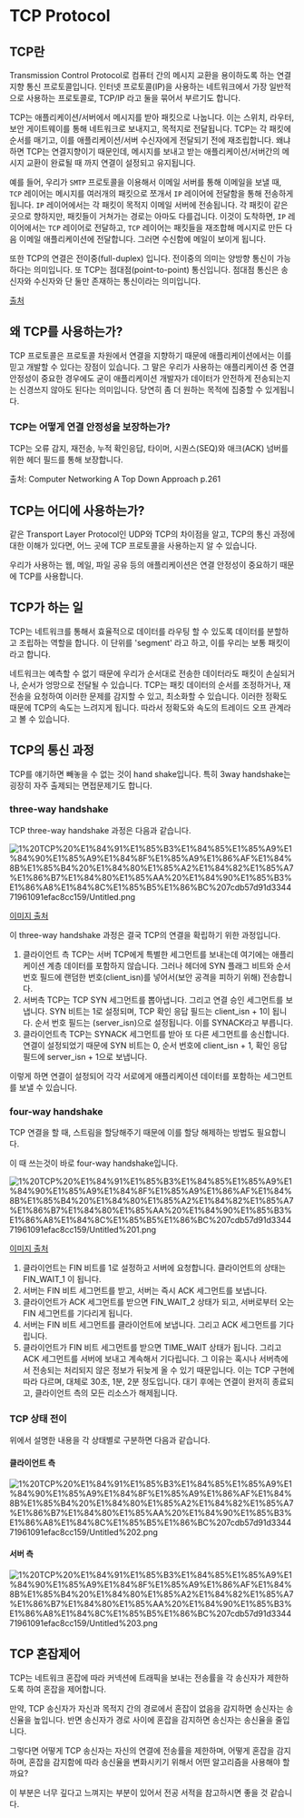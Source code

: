 # TCP Protocol

## TCP란

Transmission Control Protocol로 컴퓨터 간의 메시지 교환을 용이하도록 하는 연결 지향 통신 프로토콜입니다. 인터넷 프로토콜(IP)을 사용하는 네트워크에서 가장 일반적으로 사용하는 프로토콜로, TCP/IP 라고 둘을 묶어서 부르기도 합니다.

TCP는 애플리케이션/서버에서 메시지를 받아 패킷으로 나눕니다. 이는 스위치, 라우터, 보안 게이트웨이를 통해 네트워크로 보내지고, 목적지로 전달됩니다. TCP는 각 패킷에 순서를 매기고, 이를 애플리케이션/서버 수신자에게 전달되기 전에 재조립합니다. 왜냐하면 TCP는 연결지향이기 때문인데, 메시지를 보내고 받는 애플리케이션/서버간의 메시지 교환이 완료될 때 까지 연결이 설정되고 유지됩니다.

예를 들어, 우리가 `SMTP` 프로토콜을 이용해서 이메일 서버를 통해 이메일을 보낼 때, `TCP` 레이어는 메시지를 여러개의 패킷으로 쪼개서 `IP` 레이어에 전달함을 통해 전송하게 됩니다. `IP` 레이어에서는 각 패킷이 목적지 이메일 서버에 전송됩니다. 각 패킷이 같은 곳으로 향하지만, 패킷들이 거쳐가는 경로는 아마도 다를겁니다. 이것이 도착하면, `IP` 레이어에서는 `TCP` 레이어로 전달하고, `TCP` 레이어는 패킷들을 재조합해 메시지로 만든 다음 이메일 애플리케이션에 전달합니다. 그러면 수신함에 메일이 보이게 됩니다.

또한 TCP의 연결은 전이중(full-duplex) 입니다. 전이중의 의미는 양방향 통신이 가능하다는 의미입니다. 또 TCP는 점대점(point-to-point) 통신입니다. 점대점 통신은 송신자와 수신자와 단 둘만 존재하는 통신이라는 의미입니다.

[출처](https://www.sdxcentral.com/resources/glossary/transmission-control-protocol-tcp/)

## 왜 TCP를 사용하는가?

TCP 프로토콜은 프로토콜 차원에서 연결을 지향하기 때문에 애플리케이션에서는 이를 믿고 개발할 수 있다는 장점이 있습니다. 그 말은 우리가 사용하는 애플리케이션 중 연결 안정성이 중요한 경우에도 굳이 애플리케이션 개발자가 데이터가 안전하게 전송되는지는 신경쓰지 않아도 된다는 의미입니다. 당연히 좀 더 원하는 목적에 집중할 수 있게됩니다.

### TCP는 어떻게 연결 안정성을 보장하는가?

TCP는 오류 감지, 재전송, 누적 확인응답, 타이머, 시퀀스(SEQ)와 애크(ACK) 넘버를 위한 헤더 필드를 통해 보장합니다.

출처: Computer Networking A Top Down Approach p.261

## TCP는 어디에 사용하는가?

같은 Transport Layer Protocol인 UDP와 TCP의 차이점을 알고, TCP의 통신 과정에 대한 이해가 있다면, 어느 곳에 TCP 프로토콜을 사용하는지 알 수 있습니다.

우리가 사용하는 웹, 메일, 파일 공유 등의 애플리케이션은 연결 안정성이 중요하기 때문에 TCP를 사용합니다.

## TCP가 하는 일

TCP는 네트워크를 통해서 효율적으로 데이터를 라우팅 할 수 있도록 데이터를 분할하고 조립하는 역할을 합니다. 이 단위를 'segment' 라고 하고, 이를 우리는 보통 패킷이라고 합니다.

네트워크는 예측할 수 없기 때문에 우리가 순서대로 전송한 데이터라도 패킷이 손실되거나, 순서가 엉망으로 전달될 수 있습니다. TCP는 패킷 데이터의 순서를 조정하거나, 재전송을 요청하여 이러한 문제를 감지할 수 있고, 최소화할 수 있습니다. 이러한 정확도 때문에 TCP의 속도는 느려지게 됩니다. 따라서 정확도와 속도의 트레이드 오프 관계라고 볼 수 있습니다.

## TCP의 통신 과정

TCP를 얘기하면 빼놓을 수 없는 것이 hand shake입니다. 특히 3way handshake는 굉장히 자주 출제되는 면접문제기도 합니다.

### three-way handshake

TCP three-way handshake 과정은 다음과 같습니다.

![1%20TCP%20%E1%84%91%E1%85%B3%E1%84%85%E1%85%A9%E1%84%90%E1%85%A9%E1%84%8F%E1%85%A9%E1%86%AF%E1%84%8B%E1%85%B4%20%E1%84%80%E1%85%A2%E1%84%82%E1%85%A7%E1%86%B7%E1%84%80%E1%85%AA%20%E1%84%90%E1%85%B3%E1%86%A8%E1%84%8C%E1%85%B5%E1%86%BC%207cdb57d91d334471961091efac8cc159/Untitled.png](1%20TCP%20%E1%84%91%E1%85%B3%E1%84%85%E1%85%A9%E1%84%90%E1%85%A9%E1%84%8F%E1%85%A9%E1%86%AF%E1%84%8B%E1%85%B4%20%E1%84%80%E1%85%A2%E1%84%82%E1%85%A7%E1%86%B7%E1%84%80%E1%85%AA%20%E1%84%90%E1%85%B3%E1%86%A8%E1%84%8C%E1%85%B5%E1%86%BC%207cdb57d91d334471961091efac8cc159/Untitled.png)

[이미지 출처](https://www.mdpi.com/2076-3417/6/11/358/htm)

이 three-way handshake 과정은 결국 TCP의 연결을 확립하기 위한 과정입니다.

1. 클라이언트 측 TCP는 서버 TCP에게 특별한 세그먼트를 보내는데 여기에는 애플리케이션 계층 데이터를 포함하지 않습니다. 그러나 헤더에 SYN 플래그 비트와 순서번호 필드에 랜덤한 번호(client_isn)를 넣어서(보안 공격을 피하기 위해) 전송합니다. 
2. 서버측 TCP는 TCP SYN 세그먼트를 뽑아냅니다. 그리고 연결 승인 세그먼트를 보냅니다.
   SYN 비트는 1로 설정되며, TCP 확인 응답 필드는 client_isn + 1이 됩니다. 순서 번호 필드는 (server_isn)으로 설정됩니다.
   이를 SYNACK라고 부릅니다.
3. 클라이언트측 TCP는 SYNACK 세그먼트를 받아 또 다른 세그먼트를 송신합니다.
   연결이 설정되었기 때문에 SYN 비트는 0, 순서 번호에 client_isn + 1, 확인 응답 필드에 server_isn + 1으로 보냅니다.

이렇게 하면 연결이 설정되어 각각 서로에게 애플리케이션 데이터를 포함하는 세그먼트를 보낼 수 있습니다.

### four-way handshake

TCP 연결을 할 때, 스트림을 할당해주기 때문에 이를 할당 해제하는 방법도 필요합니다.

이 때 쓰는것이 바로 four-way handshake입니다.

![1%20TCP%20%E1%84%91%E1%85%B3%E1%84%85%E1%85%A9%E1%84%90%E1%85%A9%E1%84%8F%E1%85%A9%E1%86%AF%E1%84%8B%E1%85%B4%20%E1%84%80%E1%85%A2%E1%84%82%E1%85%A7%E1%86%B7%E1%84%80%E1%85%AA%20%E1%84%90%E1%85%B3%E1%86%A8%E1%84%8C%E1%85%B5%E1%86%BC%207cdb57d91d334471961091efac8cc159/Untitled%201.png](1%20TCP%20%E1%84%91%E1%85%B3%E1%84%85%E1%85%A9%E1%84%90%E1%85%A9%E1%84%8F%E1%85%A9%E1%86%AF%E1%84%8B%E1%85%B4%20%E1%84%80%E1%85%A2%E1%84%82%E1%85%A7%E1%86%B7%E1%84%80%E1%85%AA%20%E1%84%90%E1%85%B3%E1%86%A8%E1%84%8C%E1%85%B5%E1%86%BC%207cdb57d91d334471961091efac8cc159/Untitled%201.png)

[이미지 출처](https://www.geeksforgeeks.org/tcp-connection-termination/)

1. 클라이언트는 FIN 비트를 1로 설정하고 서버에 요청합니다. 클라이언트의 상태는 FIN_WAIT_1 이 됩니다.
2. 서버는 FIN 비트 세그먼트를 받고, 서버는 즉시 ACK 세그먼트를 보냅니다.
3. 클라이언트가 ACK 세그먼트를 받으면 FIN_WAIT_2 상태가 되고, 서버로부터 오는 FIN 세그먼트를 기다리게 됩니다.
4. 서버는 FIN 비트 세그먼트를 클라이언트에 보냅니다. 그리고 ACK 세그먼트를 기다립니다.
5. 클라이언트가 FIN 비트 세그먼트를 받으면 TIME_WAIT 상태가 됩니다. 그리고 ACK 세그먼트를 서버에 보내고 계속해서 기다립니다. 그 이유는 혹시나 서버측에서 전송되는 처리되지 않은 정보가 뒤늦게 올 수 있기 때문입니다. 이는 TCP 구현에 따라 다르며, 대체로 30초, 1분, 2분 정도입니다. 대기 후에는 연결이 완저히 종료되고, 클라이언트 측의 모든 리소스가 해제됩니다.

### TCP 상태 전이

위에서 설명한 내용을 각 상태별로 구분하면 다음과 같습니다.

#### 클라이언트 측

![1%20TCP%20%E1%84%91%E1%85%B3%E1%84%85%E1%85%A9%E1%84%90%E1%85%A9%E1%84%8F%E1%85%A9%E1%86%AF%E1%84%8B%E1%85%B4%20%E1%84%80%E1%85%A2%E1%84%82%E1%85%A7%E1%86%B7%E1%84%80%E1%85%AA%20%E1%84%90%E1%85%B3%E1%86%A8%E1%84%8C%E1%85%B5%E1%86%BC%207cdb57d91d334471961091efac8cc159/Untitled%202.png](1%20TCP%20%E1%84%91%E1%85%B3%E1%84%85%E1%85%A9%E1%84%90%E1%85%A9%E1%84%8F%E1%85%A9%E1%86%AF%E1%84%8B%E1%85%B4%20%E1%84%80%E1%85%A2%E1%84%82%E1%85%A7%E1%86%B7%E1%84%80%E1%85%AA%20%E1%84%90%E1%85%B3%E1%86%A8%E1%84%8C%E1%85%B5%E1%86%BC%207cdb57d91d334471961091efac8cc159/Untitled%202.png)

#### 서버 측

![1%20TCP%20%E1%84%91%E1%85%B3%E1%84%85%E1%85%A9%E1%84%90%E1%85%A9%E1%84%8F%E1%85%A9%E1%86%AF%E1%84%8B%E1%85%B4%20%E1%84%80%E1%85%A2%E1%84%82%E1%85%A7%E1%86%B7%E1%84%80%E1%85%AA%20%E1%84%90%E1%85%B3%E1%86%A8%E1%84%8C%E1%85%B5%E1%86%BC%207cdb57d91d334471961091efac8cc159/Untitled%203.png](1%20TCP%20%E1%84%91%E1%85%B3%E1%84%85%E1%85%A9%E1%84%90%E1%85%A9%E1%84%8F%E1%85%A9%E1%86%AF%E1%84%8B%E1%85%B4%20%E1%84%80%E1%85%A2%E1%84%82%E1%85%A7%E1%86%B7%E1%84%80%E1%85%AA%20%E1%84%90%E1%85%B3%E1%86%A8%E1%84%8C%E1%85%B5%E1%86%BC%207cdb57d91d334471961091efac8cc159/Untitled%203.png)

## TCP 혼잡제어

TCP는 네트워크 혼잡에 따라 커넥션에 트래픽을 보내는 전송률을 각 송신자가 제한하도록 하여 혼잡을 제어합니다.

만약, TCP 송신자가 자신과 목적지 간의 경로에서 혼잡이 없음을 감지하면 송신자는 송신율을 높입니다. 반면 송신자가 경로 사이에 혼잡을 감지하면 송신자는 송신율을 줄입니다.

그렇다면 어떻게 TCP 송신자는 자신의 연결에 전송률을 제한하며, 어떻게 혼잡을 감지하며, 혼잡을 감지함에 따라 송신율을 변화시키기 위해서 어떤 알고리즘을 사용해야 할까요?

이 부분은 너무 깊다고 느껴지는 부분이 있어서 전공 서적을 참고하시면 좋을 것 같습니다.
